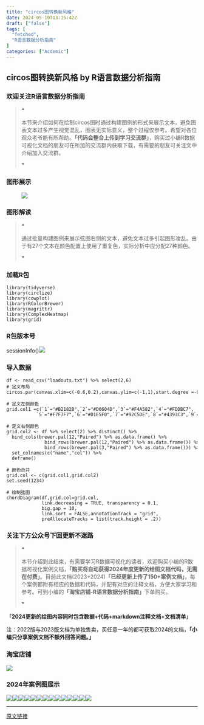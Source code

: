 ```yaml
---
title: "circos图转换新风格"
date: 2024-05-10T13:15:42Z
draft: ["false"]
tags: [
  "fetched",
  "R语言数据分析指南"
]
categories: ["Acdemic"]
---
```

circos图转换新风格 by R语言数据分析指南
------
<div><section data-tool="mdnice编辑器" data-website="https://www.mdnice.com"><h3 data-tool="mdnice编辑器"><span></span><span><span></span>欢迎关注R语言数据分析指南</span><span></span></h3><blockquote data-tool="mdnice编辑器"><span>❝</span><p>本节来介绍如何在绘制circos图时通过构建图例的形式来展示文本，避免图表文本过多产生视觉混乱，图表无实际意义，整个过程仅参考。希望对各位观众老爷能有所帮助。<strong>「代码会整合上传到学习交流群」</strong>，购买过小编R数据可视化文档的朋友可在所加的交流群内获取下载，有需要的朋友可关注文中介绍加入交流群。</p><span>❞</span></blockquote><h3 data-tool="mdnice编辑器"><span></span><span><span></span>图形展示</span><span></span></h3><figure data-tool="mdnice编辑器"><img data-imgfileid="100028350" data-ratio="0.9787037037037037" data-src="https://mmbiz.qpic.cn/mmbiz_png/EibnicgwScTAblXl6Sib2l6UNQHwicLX9U3vX2HrAeTfgKmiafLXsc4NWNPaK8FrwPZiceQ8sy4kuL3gFdviaRTogAynA/640?wx_fmt=png&amp;from=appmsg" data-type="png" data-w="1080" src="https://mmbiz.qpic.cn/mmbiz_png/EibnicgwScTAblXl6Sib2l6UNQHwicLX9U3vX2HrAeTfgKmiafLXsc4NWNPaK8FrwPZiceQ8sy4kuL3gFdviaRTogAynA/640?wx_fmt=png&amp;from=appmsg"></figure><h3 data-tool="mdnice编辑器"><span></span><span><span></span>图形解读</span><span></span></h3><blockquote data-tool="mdnice编辑器"><span>❝</span><p>通过批量构建图例来展示弦图右侧的文本，避免文本过多引起图形凌乱。由于有27个文本在颜色配置上使用了重复色，实际分析中应分配27种颜色。</p><span>❞</span></blockquote><h3 data-tool="mdnice编辑器"><span></span><span><span></span>加载R包</span><span></span></h3><pre data-tool="mdnice编辑器"><span></span><code><span>library</span>(tidyverse)<br><span>library</span>(circlize)<br><span>library</span>(cowplot)<br><span>library</span>(RColorBrewer)<br><span>library</span>(magrittr)<br><span>library</span>(ComplexHeatmap)<br><span>library</span>(grid)<br></code></pre><h3 data-tool="mdnice编辑器"><span></span><span><span></span>R包版本号</span><span></span></h3><p data-tool="mdnice编辑器">sessionInfo()<img data-imgfileid="100028347" data-ratio="0.18703703703703703" data-src="https://mmbiz.qpic.cn/mmbiz_png/EibnicgwScTAblXl6Sib2l6UNQHwicLX9U3vG1FtxwicQh0H6IKqgYW9qxBVuP4BictTAoj6QLUUfuWK7AHObSTI3IZQ/640?wx_fmt=png&amp;from=appmsg" data-type="png" data-w="1080" src="https://mmbiz.qpic.cn/mmbiz_png/EibnicgwScTAblXl6Sib2l6UNQHwicLX9U3vG1FtxwicQh0H6IKqgYW9qxBVuP4BictTAoj6QLUUfuWK7AHObSTI3IZQ/640?wx_fmt=png&amp;from=appmsg"></p><h3 data-tool="mdnice编辑器"><span></span><span><span></span>导入数据</span><span></span></h3><pre data-tool="mdnice编辑器"><span></span><code>df &lt;- read_csv(<span>"loadouts.txt"</span>) %&gt;% select(<span>2</span>,<span>6</span>)<br><span># 定义布局</span><br>circos.par(canvas.xlim=c(-<span>0.6</span>,<span>0.2</span>),canvas.ylim=c(-<span>1</span>,<span>1</span>),start.degree =-<span>90</span>)<br><br><span># 定义左侧颜色</span><br>grid.col1 =c(`1`=<span>"#B2182B"</span>,`2`=<span>"#D6604D"</span>,`3`=<span>"#F4A582"</span>,`4`=<span>"#FDDBC7"</span>,<br>           `5`=<span>"#F7F7F7"</span>,`6`=<span>"#D1E5F0"</span>,`7`=<span>"#92C5DE"</span>,`8`=<span>"#4393C3"</span>,`9`=<span>"#2166AC"</span>)<br><br><span># 定义右侧颜色</span><br>grid.col2 &lt;- df %&gt;% select(<span>2</span>) %&gt;% distinct() %&gt;% <br>  bind_cols(brewer.pal(<span>12</span>,<span>"Paired"</span>) %&gt;% as.data.frame() %&gt;% <br>              bind_rows(brewer.pal(<span>12</span>,<span>"Paired"</span>) %&gt;% as.data.frame()) %&gt;% <br>              bind_rows(brewer.pal(<span>3</span>,<span>"Paired"</span>) %&gt;% as.data.frame())) %&gt;% <br>  set_colnames(c(<span>"name"</span>,<span>"col"</span>)) %&gt;% <br>  deframe()<br><br><span># 颜色合并</span><br>grid.col &lt;- c(grid.col1,grid.col2)<br>set.seed(<span>1234</span>)<br><br><span># 绘制弦图</span><br>chordDiagram(df,grid.col=grid.col, <br>             link.decreasing = <span>TRUE</span>, transparency = <span>0.1</span>, <br>             big.gap = <span>10</span>,<br>             link.sort = <span>FALSE</span>,annotationTrack = <span>"grid"</span>,<br>             preAllocateTracks = list(track.height = <span>.2</span>))<br></code></pre><h3 data-tool="mdnice编辑器"><span></span><span><span></span>关注下方公众号下回更新不迷路</span><span></span></h3><section><mp-common-profile data-pluginname="mpprofile" data-id="Mzg3MzQzNTYzMw==" data-headimg="http://mmbiz.qpic.cn/mmbiz_png/EibnicgwScTAZF0rpeZII9Ltl26VbVagriczTria1fib3XgjwwHEHFjPzkmGpqWDVVHBSzhENictUM2iavAKiaM5lc9USw/0?wx_fmt=png" data-nickname="R语言数据分析指南" data-alias="YanJANtwo" data-signature="R语言重症爱好者，喜欢绘制各种精美的图表，喜欢的小伙伴可以关注我，跟我一起学习" data-from="0" data-is_biz_ban="0"></mp-common-profile></section><blockquote data-tool="mdnice编辑器"><span>❝</span><p>本节介绍到此结束，有需要学习R数据可视化的读者，欢迎购买小编的R数据可视化案例文档，<strong>「购买将自动获得2024年度更新的绘图文档代码，无需在付费」</strong>。目前此文档(2023+2024)<strong>「已经更新上传了150+案例文档」</strong>，每个案例都附有相应的数据和代码，并配有对应的注释文档，方便大家学习和参考。可到小编的<strong>「淘宝店铺-R语言数据分析指南」</strong>下单购买。</p><span>❞</span></blockquote><p data-tool="mdnice编辑器"><strong>「2024更新的绘图内容同时包含数据+代码+markdown注释文档+文档清单」</strong></p><p data-tool="mdnice编辑器">注：2022版与2023版文档为单独售卖，买任意一年的都可获取2024的文档，<strong>「小编只分享案例文档不额外回答问题。」</strong></p><h3 data-tool="mdnice编辑器"><span></span><span><span></span>淘宝店铺</span><span></span></h3><p><img data-galleryid="" data-imgfileid="100019415" data-ratio="1.0210420841683367" data-s="300,640" data-src="https://mmbiz.qpic.cn/mmbiz_jpg/EibnicgwScTAbvhPDLGT8NaialEsht92PTYNJWpmVLfoYGic1uha5FyBrDCibibZCLjiazgvpT1XcdwibfVywD2el0VAgg/640?wx_fmt=jpeg" data-type="jpeg" data-w="998" src="https://mmbiz.qpic.cn/mmbiz_jpg/EibnicgwScTAbvhPDLGT8NaialEsht92PTYNJWpmVLfoYGic1uha5FyBrDCibibZCLjiazgvpT1XcdwibfVywD2el0VAgg/640?wx_fmt=jpeg"></p><h3 data-tool="mdnice编辑器"><span></span><span><span></span>2024年案例图展示</span><span></span></h3><p data-tool="mdnice编辑器"><img data-imgfileid="100028348" data-ratio="0.4255555555555556" data-src="https://mmbiz.qpic.cn/mmbiz_png/EibnicgwScTAblXl6Sib2l6UNQHwicLX9U3vU8cTgDUnMJsYjrY8NIONh1gNac75e13IRZCX6td7iajMiaT6qAopicb3Q/640?wx_fmt=png&amp;from=appmsg" data-type="png" data-w="900" src="https://mmbiz.qpic.cn/mmbiz_png/EibnicgwScTAblXl6Sib2l6UNQHwicLX9U3vU8cTgDUnMJsYjrY8NIONh1gNac75e13IRZCX6td7iajMiaT6qAopicb3Q/640?wx_fmt=png&amp;from=appmsg"><img data-imgfileid="100028346" data-ratio="0.4255555555555556" data-src="https://mmbiz.qpic.cn/mmbiz_png/EibnicgwScTAblXl6Sib2l6UNQHwicLX9U3vS5jf59Vkt5A2qB5jhnNxJ4XE5MYu6YZnDCwECEnCx1mFI7sIbOw3kQ/640?wx_fmt=png&amp;from=appmsg" data-type="png" data-w="900" src="https://mmbiz.qpic.cn/mmbiz_png/EibnicgwScTAblXl6Sib2l6UNQHwicLX9U3vS5jf59Vkt5A2qB5jhnNxJ4XE5MYu6YZnDCwECEnCx1mFI7sIbOw3kQ/640?wx_fmt=png&amp;from=appmsg"><img data-imgfileid="100028349" data-ratio="0.48148148148148145" data-src="https://mmbiz.qpic.cn/mmbiz_png/EibnicgwScTAblXl6Sib2l6UNQHwicLX9U3vzfe4dO6UIsCbkRriavBMvpTFeQlF6SibzgLSKaSLwkkfGQH6AviaOjEIw/640?wx_fmt=png&amp;from=appmsg" data-type="png" data-w="1080" src="https://mmbiz.qpic.cn/mmbiz_png/EibnicgwScTAblXl6Sib2l6UNQHwicLX9U3vzfe4dO6UIsCbkRriavBMvpTFeQlF6SibzgLSKaSLwkkfGQH6AviaOjEIw/640?wx_fmt=png&amp;from=appmsg"><img data-imgfileid="100028352" data-ratio="0.4255555555555556" data-src="https://mmbiz.qpic.cn/mmbiz_png/EibnicgwScTAblXl6Sib2l6UNQHwicLX9U3vTSMqoA7Mzdvd512ke1KnPiaQZTDEacf6OXOD9XJn1N2C6RqCT7lAO9A/640?wx_fmt=png&amp;from=appmsg" data-type="png" data-w="900" src="https://mmbiz.qpic.cn/mmbiz_png/EibnicgwScTAblXl6Sib2l6UNQHwicLX9U3vTSMqoA7Mzdvd512ke1KnPiaQZTDEacf6OXOD9XJn1N2C6RqCT7lAO9A/640?wx_fmt=png&amp;from=appmsg"><img data-imgfileid="100028353" data-ratio="0.4255555555555556" data-src="https://mmbiz.qpic.cn/mmbiz_png/EibnicgwScTAblXl6Sib2l6UNQHwicLX9U3vZAFAzZ0LX944Mtd8DmEiaSqCIOwSicXvfia4U2naT7TyHhh9CCL5ZOhBQ/640?wx_fmt=png&amp;from=appmsg" data-type="png" data-w="900" src="https://mmbiz.qpic.cn/mmbiz_png/EibnicgwScTAblXl6Sib2l6UNQHwicLX9U3vZAFAzZ0LX944Mtd8DmEiaSqCIOwSicXvfia4U2naT7TyHhh9CCL5ZOhBQ/640?wx_fmt=png&amp;from=appmsg"><img data-imgfileid="100028351" data-ratio="0.4255555555555556" data-src="https://mmbiz.qpic.cn/mmbiz_png/EibnicgwScTAblXl6Sib2l6UNQHwicLX9U3veCGH0zBrqAAbh2dQAicPxbSwG6b7tfFZZ52w6Qo7cPedml6WW1sdMQg/640?wx_fmt=png&amp;from=appmsg" data-type="png" data-w="900" src="https://mmbiz.qpic.cn/mmbiz_png/EibnicgwScTAblXl6Sib2l6UNQHwicLX9U3veCGH0zBrqAAbh2dQAicPxbSwG6b7tfFZZ52w6Qo7cPedml6WW1sdMQg/640?wx_fmt=png&amp;from=appmsg"><img data-imgfileid="100028354" data-ratio="0.4255555555555556" data-src="https://mmbiz.qpic.cn/mmbiz_png/EibnicgwScTAblXl6Sib2l6UNQHwicLX9U3vSQPoh08xaseeIu35BMD3donwibfnGMIwpUFTibpU9NH6ONMwhEo94SIg/640?wx_fmt=png&amp;from=appmsg" data-type="png" data-w="900" src="https://mmbiz.qpic.cn/mmbiz_png/EibnicgwScTAblXl6Sib2l6UNQHwicLX9U3vSQPoh08xaseeIu35BMD3donwibfnGMIwpUFTibpU9NH6ONMwhEo94SIg/640?wx_fmt=png&amp;from=appmsg"><img data-imgfileid="100028355" data-ratio="0.4255555555555556" data-src="https://mmbiz.qpic.cn/mmbiz_png/EibnicgwScTAblXl6Sib2l6UNQHwicLX9U3v9cWWyFhrvahxZyRPCDeBxFIXNvmO5NogXNichxznkmewGgmJmHicVQ0A/640?wx_fmt=png&amp;from=appmsg" data-type="png" data-w="900" src="https://mmbiz.qpic.cn/mmbiz_png/EibnicgwScTAblXl6Sib2l6UNQHwicLX9U3v9cWWyFhrvahxZyRPCDeBxFIXNvmO5NogXNichxznkmewGgmJmHicVQ0A/640?wx_fmt=png&amp;from=appmsg"><img data-imgfileid="100028359" data-ratio="0.4255555555555556" data-src="https://mmbiz.qpic.cn/mmbiz_png/EibnicgwScTAblXl6Sib2l6UNQHwicLX9U3vmLTgiayvzVhPvsbicw9d1iaypWvaHWdNMhbqhIXwdH6Gq3eyHuwCiawjgA/640?wx_fmt=png&amp;from=appmsg" data-type="png" data-w="900" src="https://mmbiz.qpic.cn/mmbiz_png/EibnicgwScTAblXl6Sib2l6UNQHwicLX9U3vmLTgiayvzVhPvsbicw9d1iaypWvaHWdNMhbqhIXwdH6Gq3eyHuwCiawjgA/640?wx_fmt=png&amp;from=appmsg"><img data-imgfileid="100028360" data-ratio="0.4255555555555556" data-src="https://mmbiz.qpic.cn/mmbiz_png/EibnicgwScTAblXl6Sib2l6UNQHwicLX9U3vc6dbclH8GSJSc8EKibBYx6t0V3oRAZ8GZxU69psdicmmRjibiccrxyJJwA/640?wx_fmt=png&amp;from=appmsg" data-type="png" data-w="900" src="https://mmbiz.qpic.cn/mmbiz_png/EibnicgwScTAblXl6Sib2l6UNQHwicLX9U3vc6dbclH8GSJSc8EKibBYx6t0V3oRAZ8GZxU69psdicmmRjibiccrxyJJwA/640?wx_fmt=png&amp;from=appmsg"><img data-imgfileid="100028356" data-ratio="0.4255555555555556" data-src="https://mmbiz.qpic.cn/mmbiz_png/EibnicgwScTAblXl6Sib2l6UNQHwicLX9U3vQ8kr8XWSDnhqsFpnXV48OVgA3E7SnowjT6aa8SC9mUEuYWRMGG4PVA/640?wx_fmt=png&amp;from=appmsg" data-type="png" data-w="900" src="https://mmbiz.qpic.cn/mmbiz_png/EibnicgwScTAblXl6Sib2l6UNQHwicLX9U3vQ8kr8XWSDnhqsFpnXV48OVgA3E7SnowjT6aa8SC9mUEuYWRMGG4PVA/640?wx_fmt=png&amp;from=appmsg"><img data-imgfileid="100028358" data-ratio="0.4255555555555556" data-src="https://mmbiz.qpic.cn/mmbiz_png/EibnicgwScTAblXl6Sib2l6UNQHwicLX9U3v895MibIgibiaseOKY5ZslSWvugpl5lJXlB70FGXhUyIkkbmSibZzy8icz8Q/640?wx_fmt=png&amp;from=appmsg" data-type="png" data-w="900" src="https://mmbiz.qpic.cn/mmbiz_png/EibnicgwScTAblXl6Sib2l6UNQHwicLX9U3v895MibIgibiaseOKY5ZslSWvugpl5lJXlB70FGXhUyIkkbmSibZzy8icz8Q/640?wx_fmt=png&amp;from=appmsg"><img data-imgfileid="100028357" data-ratio="0.4255555555555556" data-src="https://mmbiz.qpic.cn/mmbiz_png/EibnicgwScTAblXl6Sib2l6UNQHwicLX9U3vo4m71rJ36pwHcpe1GVO42U9WpC6Ua1onp03tp8JhhcovlBlXoyIUDQ/640?wx_fmt=png&amp;from=appmsg" data-type="png" data-w="900" src="https://mmbiz.qpic.cn/mmbiz_png/EibnicgwScTAblXl6Sib2l6UNQHwicLX9U3vo4m71rJ36pwHcpe1GVO42U9WpC6Ua1onp03tp8JhhcovlBlXoyIUDQ/640?wx_fmt=png&amp;from=appmsg"><img data-imgfileid="100028365" data-ratio="0.4255555555555556" data-src="https://mmbiz.qpic.cn/mmbiz_png/EibnicgwScTAblXl6Sib2l6UNQHwicLX9U3v1mrScqY877jp9Kk8LbM4sGKpiczaAckqEiaLM3kzGC5bAtZ9LicOYcicQQ/640?wx_fmt=png&amp;from=appmsg" data-type="png" data-w="900" src="https://mmbiz.qpic.cn/mmbiz_png/EibnicgwScTAblXl6Sib2l6UNQHwicLX9U3v1mrScqY877jp9Kk8LbM4sGKpiczaAckqEiaLM3kzGC5bAtZ9LicOYcicQQ/640?wx_fmt=png&amp;from=appmsg"></p></section><p><mp-style-type data-value="3"></mp-style-type></p></div>  
<hr>
<a href="https://mp.weixin.qq.com/s/cZXqtea312G8gehGuiDccA",target="_blank" rel="noopener noreferrer">原文链接</a>
